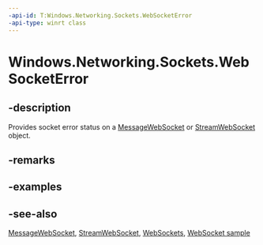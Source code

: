 ```yaml
---
-api-id: T:Windows.Networking.Sockets.WebSocketError
-api-type: winrt class
---
```


<!-- Class syntax.
public class WebSocketError 
-->

# Windows.Networking.Sockets.WebSocketError

## -description
Provides socket error status on a [MessageWebSocket](messagewebsocket.md) or [StreamWebSocket](streamwebsocket.md) object.

## -remarks

## -examples

## -see-also
[MessageWebSocket](messagewebsocket.md),
[StreamWebSocket](streamwebsocket.md),
[WebSockets](/windows/uwp/networking/websockets),
[WebSocket sample](https://github.com/Microsoft/Windows-universal-samples/tree/master/Samples/WebSocket)
